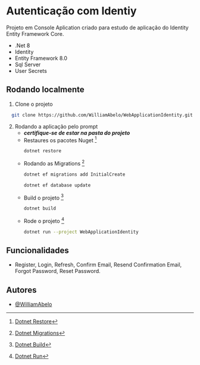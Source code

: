
# Autenticação com Identiy 

Projeto em Console Aplication criado para estudo de aplicação do Identity Entity Framework Core.
- .Net 8
- Identity
- Entity Framework 8.0
- Sql Server
- User Secrets


## Rodando localmente

1. Clone o projeto

```bash
  git clone https://github.com/WilliamAbelo/WebApplicationIdentity.git
```
2. Rodando a aplicação pelo prompt
    - ***certifique-se de estar na pasta do projeto***
    - Restaures os pacotes Nuget [^1]
        ```bash
        dotnet restore
        ```
    - Rodando as Migrations [^2]
        ```bash
        dotnet ef migrations add InitialCreate
        ```
        ```bash
        dotnet ef database update
        ```
    - Build o projeto [^3]
        ```bash
        dotnet build
        ```
    - Rode o projeto [^4]
        ```bash
        dotnet run --project WebApplicationIdentity
        ```
   [^1]: [Dotnet Restore](https://learn.microsoft.com/en-us/dotnet/core/tools/dotnet-restore)
   
   [^2]: [Dotnet Migrations](https://learn.microsoft.com/en-us/ef/core/managing-schemas/migrations/?tabs=dotnet-core-cli)

   [^3]: [Dotnet Build](https://learn.microsoft.com/en-us/dotnet/core/tools/dotnet-build)
    
   [^4]: [Dotnet Run](https://learn.microsoft.com/en-us/dotnet/core/tools/dotnet-run)
## Funcionalidades

- Register, Login, Refresh, Confirm Email, Resend Confirmation Email, Forgot Password, Reset Password.


## Autores

- [@WilliamAbelo](https://github.com/WilliamAbelo)

